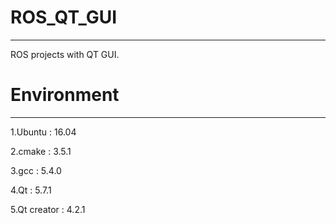 # ROS_QT_GUI
----------------
ROS projects with QT GUI.

# Environment
----------------
1.Ubuntu : 16.04

2.cmake : 3.5.1

3.gcc : 5.4.0

4.Qt : 5.7.1

5.Qt creator : 4.2.1

